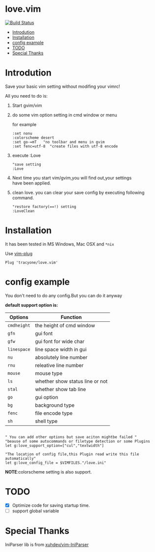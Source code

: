 # love.vim

[![Build Status](https://travis-ci.org/tracyone/love.vim.svg)](https://travis-ci.org/tracyone/love.vim)

<!-- vim-markdown-toc GFM -->
* [Introdution](#introdution)
* [Installation](#installation)
* [config example](#config-example)
* [TODO](#todo)
* [Special Thanks](#special-thanks)

<!-- vim-markdown-toc -->
# Introdution

Save your basic vim setting without modifing your vimrc!

All you need to do is:

1. Start gvim/vim
2. do some vim option setting in cmd window or menu

    for example

	```vim
	:set nonu  
	:colorscheme desert
    :set go-=mT   "no toolbar and menu in gvim
    :set fenc=utf-8  "create files with utf-8 encode
	```

3. execute :Love

	```vim
    "save setting
    :Love
	```

4. Next time you start vim/gvim,you will find out,your settings  
have been applied.

5. clean love. you can clear your save config by executing following command.

	```vim
    "restore factory(==!) setting
    :LoveClean
	```

# Installation

It has been tested in MS Windows, Mac OSX and `*nix`

Use [vim-plug](https://github.com/junegunn/vim-plug)

```vim
Plug 'tracyone/love.vim'
```

# config example

You don't need to do any config.But you can do it anyway

**default support option is:**

 Options    | Function
 ------     | -------
`cmdheight` | the height of cmd window
`gfn`       | gui font
`gfw`       | gui font for wide char
`linespace` | line space width in gui
`nu`        | absolutely line number
`rnu`       | releative line number
`mouse`     | mouse type
`ls`        | whether show status line or not
`stal`      | whether show tab line
`go`        | gui option
`bg`        | background type
`fenc`      | file encode type
`sh`        | shell type

```vim

" You can add other options but save aciton mightbe failed "
"beause of some autocommands or filetype detection or some Plugins
let g:love_support_option=["cul","textwidth"]

"The location of config file,this Plugin read write this file automatically"
let g:love_config_file = $VIMFILES."/love.ini"

```

**NOTE**:colorscheme setting is also support.

# TODO 

- [x] Optimize code for saving startup time.
- [ ] support global variable

# Special Thanks

IniParser lib is from [xuhdev/vim-IniParser](https://github.com/xuhdev/vim-IniParser)

